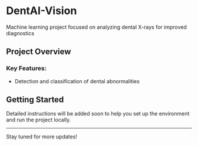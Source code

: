 # DentAI-Vision
Machine learning project focused on analyzing dental X-rays for improved diagnostics

## Project Overview

### Key Features:
- Detection and classification of dental abnormalities

## Getting Started
Detailed instructions will be added soon to help you set up the environment and run the project locally.

---
Stay tuned for more updates!
